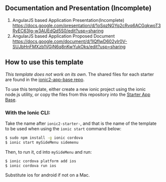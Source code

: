 ## Documentation and Presentation (Incomplete)


1. AngularJS based Application Presentation(Incomplete)
https://docs.google.com/presentation/d/1oSqzNGYq2cRvq6ACGqkwoT3RyEC63Ig-w3AUEdQd5S0/edit?usp=sharing
2. AngularJS based Application Proposed Document
https://docs.google.com/document/d/1IQflwD602yIr0V-SUJbHnFMXzb1VGjN6q8nKwYukOks/edit?usp=sharing

## How to use this template

*This template does not work on its own*. The shared files for each starter are found in the [ionic2-app-base repo](https://github.com/ionic-team/ionic2-app-base).

To use this template, either create a new ionic project using the ionic node.js utility, or copy the files from this repository into the [Starter App Base](https://github.com/ionic-team/ionic2-app-base).

### With the Ionic CLI:

Take the name after `ionic2-starter-`, and that is the name of the template to be used when using the `ionic start` command below:

```bash
$ sudo npm install -g ionic cordova
$ ionic start mySideMenu sidemenu
```

Then, to run it, cd into `mySideMenu` and run:

```bash
$ ionic cordova platform add ios
$ ionic cordova run ios
```

Substitute ios for android if not on a Mac.


